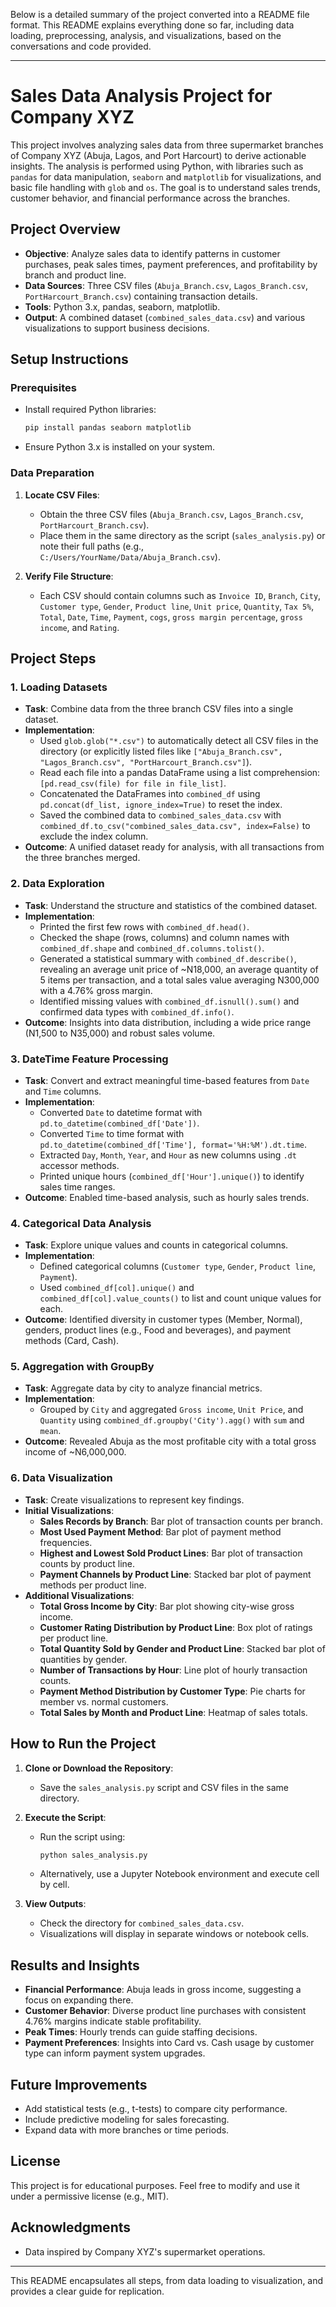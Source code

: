 Below is a detailed summary of the project converted into a README file format. This README explains everything done so far, including data loading, preprocessing, analysis, and visualizations, based on the conversations and code provided.

---

# Sales Data Analysis Project for Company XYZ

This project involves analyzing sales data from three supermarket branches of Company XYZ (Abuja, Lagos, and Port Harcourt) to derive actionable insights. The analysis is performed using Python, with libraries such as `pandas` for data manipulation, `seaborn` and `matplotlib` for visualizations, and basic file handling with `glob` and `os`. The goal is to understand sales trends, customer behavior, and financial performance across the branches.

## Project Overview

- **Objective**: Analyze sales data to identify patterns in customer purchases, peak sales times, payment preferences, and profitability by branch and product line.
- **Data Sources**: Three CSV files (`Abuja_Branch.csv`, `Lagos_Branch.csv`, `PortHarcourt_Branch.csv`) containing transaction details.
- **Tools**: Python 3.x, pandas, seaborn, matplotlib.
- **Output**: A combined dataset (`combined_sales_data.csv`) and various visualizations to support business decisions.

## Setup Instructions

### Prerequisites
- Install required Python libraries:
  ```bash
  pip install pandas seaborn matplotlib
  ```
- Ensure Python 3.x is installed on your system.

### Data Preparation
1. **Locate CSV Files**:
   - Obtain the three CSV files (`Abuja_Branch.csv`, `Lagos_Branch.csv`, `PortHarcourt_Branch.csv`).
   - Place them in the same directory as the script (`sales_analysis.py`) or note their full paths (e.g., `C:/Users/YourName/Data/Abuja_Branch.csv`).

2. **Verify File Structure**:
   - Each CSV should contain columns such as `Invoice ID`, `Branch`, `City`, `Customer type`, `Gender`, `Product line`, `Unit price`, `Quantity`, `Tax 5%`, `Total`, `Date`, `Time`, `Payment`, `cogs`, `gross margin percentage`, `gross income`, and `Rating`.

## Project Steps

### 1. Loading Datasets
- **Task**: Combine data from the three branch CSV files into a single dataset.
- **Implementation**:
  - Used `glob.glob("*.csv")` to automatically detect all CSV files in the directory (or explicitly listed files like `["Abuja_Branch.csv", "Lagos_Branch.csv", "PortHarcourt_Branch.csv"]`).
  - Read each file into a pandas DataFrame using a list comprehension: `[pd.read_csv(file) for file in file_list]`.
  - Concatenated the DataFrames into `combined_df` using `pd.concat(df_list, ignore_index=True)` to reset the index.
  - Saved the combined data to `combined_sales_data.csv` with `combined_df.to_csv("combined_sales_data.csv", index=False)` to exclude the index column.
- **Outcome**: A unified dataset ready for analysis, with all transactions from the three branches merged.

### 2. Data Exploration
- **Task**: Understand the structure and statistics of the combined dataset.
- **Implementation**:
  - Printed the first few rows with `combined_df.head()`.
  - Checked the shape (rows, columns) and column names with `combined_df.shape` and `combined_df.columns.tolist()`.
  - Generated a statistical summary with `combined_df.describe()`, revealing an average unit price of ~N18,000, an average quantity of 5 items per transaction, and a total sales value averaging N300,000 with a 4.76% gross margin.
  - Identified missing values with `combined_df.isnull().sum()` and confirmed data types with `combined_df.info()`.
- **Outcome**: Insights into data distribution, including a wide price range (N1,500 to N35,000) and robust sales volume.

### 3. DateTime Feature Processing
- **Task**: Convert and extract meaningful time-based features from `Date` and `Time` columns.
- **Implementation**:
  - Converted `Date` to datetime format with `pd.to_datetime(combined_df['Date'])`.
  - Converted `Time` to time format with `pd.to_datetime(combined_df['Time'], format='%H:%M').dt.time`.
  - Extracted `Day`, `Month`, `Year`, and `Hour` as new columns using `.dt` accessor methods.
  - Printed unique hours (`combined_df['Hour'].unique()`) to identify sales time ranges.
- **Outcome**: Enabled time-based analysis, such as hourly sales trends.

### 4. Categorical Data Analysis
- **Task**: Explore unique values and counts in categorical columns.
- **Implementation**:
  - Defined categorical columns (`Customer type`, `Gender`, `Product line`, `Payment`).
  - Used `combined_df[col].unique()` and `combined_df[col].value_counts()` to list and count unique values for each.
- **Outcome**: Identified diversity in customer types (Member, Normal), genders, product lines (e.g., Food and beverages), and payment methods (Card, Cash).

### 5. Aggregation with GroupBy
- **Task**: Aggregate data by city to analyze financial metrics.
- **Implementation**:
  - Grouped by `City` and aggregated `Gross income`, `Unit Price`, and `Quantity` using `combined_df.groupby('City').agg()` with `sum` and `mean`.
- **Outcome**: Revealed Abuja as the most profitable city with a total gross income of ~N6,000,000.

### 6. Data Visualization
- **Task**: Create visualizations to represent key findings.
- **Initial Visualizations**:
  - **Sales Records by Branch**: Bar plot of transaction counts per branch.
  - **Most Used Payment Method**: Bar plot of payment method frequencies.
  - **Highest and Lowest Sold Product Lines**: Bar plot of transaction counts by product line.
  - **Payment Channels by Product Line**: Stacked bar plot of payment methods per product line.
- **Additional Visualizations**:
  - **Total Gross Income by City**: Bar plot showing city-wise gross income.
  - **Customer Rating Distribution by Product Line**: Box plot of ratings per product line.
  - **Total Quantity Sold by Gender and Product Line**: Stacked bar plot of quantities by gender.
  - **Number of Transactions by Hour**: Line plot of hourly transaction counts.
  - **Payment Method Distribution by Customer Type**: Pie charts for member vs. normal customers.
  - **Total Sales by Month and Product Line**: Heatmap of sales totals.

## How to Run the Project

1. **Clone or Download the Repository**:
   - Save the `sales_analysis.py` script and CSV files in the same directory.

2. **Execute the Script**:
   - Run the script using:
     ```bash
     python sales_analysis.py
     ```
   - Alternatively, use a Jupyter Notebook environment and execute cell by cell.

3. **View Outputs**:
   - Check the directory for `combined_sales_data.csv`.
   - Visualizations will display in separate windows or notebook cells.

## Results and Insights
- **Financial Performance**: Abuja leads in gross income, suggesting a focus on expanding there.
- **Customer Behavior**: Diverse product line purchases with consistent 4.76% margins indicate stable profitability.
- **Peak Times**: Hourly trends can guide staffing decisions.
- **Payment Preferences**: Insights into Card vs. Cash usage by customer type can inform payment system upgrades.

## Future Improvements
- Add statistical tests (e.g., t-tests) to compare city performance.
- Include predictive modeling for sales forecasting.
- Expand data with more branches or time periods.

## License
This project is for educational purposes. Feel free to modify and use it under a permissive license (e.g., MIT).

## Acknowledgments
- Data inspired by Company XYZ's supermarket operations.

---

This README encapsulates all steps, from data loading to visualization, and provides a clear guide for replication. 